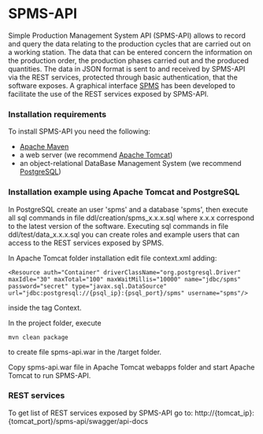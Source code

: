 # SPMS-API
Simple Production Management System API (SPMS-API) allows to record and query the data relating to the production cycles that are carried out on a working station. The data that can be entered concern the information on the production order, the production phases carried out and the produced quantities.
The data in JSON format is sent to and received by SPMS-API via the REST services, protected through basic authentication, that the software exposes.
A graphical interface [SPMS](https://github.com/myna-project/SPMS-UI) has been developed to facilitate the use of the REST services exposed by SPMS-API.
### Installation requirements
To install SPMS-API you need the following:
* [Apache Maven](https://maven.apache.org/)
* a web server (we recommend [Apache Tomcat](https://tomcat.apache.org/))
* an object-relational DataBase Management System (we recommend [PostgreSQL](https://www.postgresql.org/))

### Installation example using Apache Tomcat and PostgreSQL
In PostgreSQL create an user 'spms' and a database 'spms', then execute all sql commands in file ddl/creation/spms\_x.x.x.sql where x.x.x correspond to the latest version of the software. Executing sql commands in file ddl/test/data_x.x.x.sql you can create roles and example users that can access to the REST services exposed by SPMS.

In Apache Tomcat folder installation edit file context.xml adding:

```
<Resource auth="Container" driverClassName="org.postgresql.Driver" maxIdle="30" maxTotal="100" maxWaitMillis="10000" name="jdbc/spms" password="secret" type="javax.sql.DataSource" url="jdbc:postgresql://{psql_ip}:{psql_port}/spms" username="spms"/>
```

inside the tag Context.

In the project folder, execute

```
mvn clean package
```

to create file spms-api.war in the /target folder.

Copy spms-api.war file in Apache Tomcat webapps folder and start Apache Tomcat to run SPMS-API.

### REST services
To get list of REST services exposed by SPMS-API go to: http://{tomcat_ip}:{tomcat_port}/spms-api/swagger/api-docs